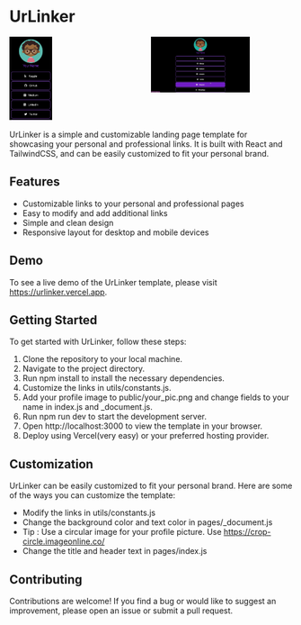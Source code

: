 # UrLinker

<div style="display:flex; flex-direction:row;">
  <div style="flex:1;">
    <img src="public/mob.png" alt="Image" style="width:30%;">
  </div>
  <div style="flex:1;">
    <img src="public/web.gif" autoplay muted loop style="width:70%;"></img>
  </div>
</div>


UrLinker is a simple and customizable landing page template for showcasing your personal and professional links. It is built with React and TailwindCSS, and can be easily customized to fit your personal brand.

## Features

- Customizable links to your personal and professional pages
- Easy to modify and add additional links
- Simple and clean design
- Responsive layout for desktop and mobile devices

## Demo

To see a live demo of the UrLinker template, please visit https://urlinker.vercel.app.

## Getting Started

To get started with UrLinker, follow these steps:

1. Clone the repository to your local machine.
2. Navigate to the project directory.
3. Run npm install to install the necessary dependencies.
4. Customize the links in utils/constants.js.
5. Add your profile image to public/your_pic.png and change fields to your name in index.js and \_document.js.
6. Run npm run dev to start the development server.
7. Open http://localhost:3000 to view the template in your browser.
8. Deploy using Vercel(very easy) or your preferred hosting provider.

## Customization

UrLinker can be easily customized to fit your personal brand. Here are some of the ways you can customize the template:

- Modify the links in utils/constants.js
- Change the background color and text color in pages/\_document.js
- Tip : Use a circular image for your profile picture. Use https://crop-circle.imageonline.co/
- Change the title and header text in pages/index.js

## Contributing

Contributions are welcome! If you find a bug or would like to suggest an improvement, please open an issue or submit a pull request.
